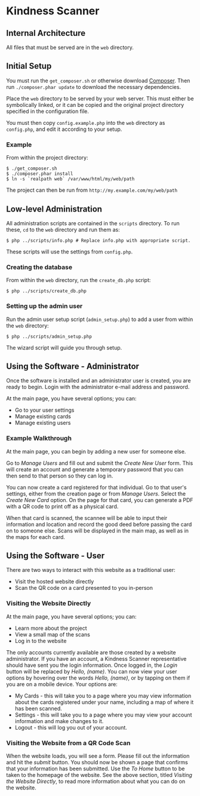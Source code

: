 # Kindness Scanner

## Internal Architecture
All files that must be served are in the `web` directory.

## Initial Setup
You must run the `get_composer.sh` or otherwise download [Composer](https://getcomposer.org/download/).
Then run `./composer.phar update` to download the necessary dependencies.

Place the `web` directory to be served by your web server.
This must either be symbolically linked, or it can be copied and the original project directory specified in the configuration file.

You must then copy `config.example.php` into the `web` directory as `config.php`, and edit it according to your setup.

### Example
From within the project directory:
```
$ ./get_composer.sh
$ ./composer.phar install
$ ln -s `realpath web` /var/www/html/my/web/path
```

The project can then be run from `http://my.example.com/my/web/path`

## Low-level Administration
All administration scripts are contained in the `scripts` directory. To run these, `cd` to the `web` directory and run them as:

```
$ php ../scripts/info.php # Replace info.php with appropriate script.
```

These scripts will use the settings from `config.php`.

### Creating the database
From within the `web` directory, run the `create_db.php` script:

```
$ php ../scripts/create_db.php
```

### Setting up the admin user
Run the admin user setup script (`admin_setup.php`) to add a user from within the `web` directory:
```
$ php ../scripts/admin_setup.php
```

The wizard script will guide you through setup.

## Using the Software - Administrator
Once the software is installed and an administrator user is created, you are ready to begin.
Login with the administrator e-mail address and password.

At the main page, you have several options; you can:

* Go to your user settings
* Manage existing cards
* Manage existing users

### Example Walkthrough
At the main page, you can begin by adding a new user for someone else.

Go to *Manage Users* and fill out and submit the *Create New User* form. This will create an account and generate a temporary password that you can then send to that person so they can log in.

You can now create a card registered for that individual. Go to that user's settings, either from the creation page or from *Manage Users*. Select the *Create New Card* option. On the page for that card, you can generate a PDF with a QR code to print off as a physical card.

When that card is scanned, the scannee will be able to input their information and location and record the good deed before passing the card on to someone else. Scans will be displayed in the main map, as well as in the maps for each card.

## Using the Software - User
There are two ways to interact with this website as a traditional user:

* Visit the hosted website directly
* Scan the QR code on a card presented to you in-person

### Visiting the Website Directly
At the main page, you have several options; you can:

* Learn more about the project
* View a small map of the scans
* Log in to the website

The only accounts currently available are those created by a website administrator. If you have an account, a Kindness Scanner representative should have sent you the login information. Once logged in, the *Login* button will be replaced by *Hello, (name)*. 
You can now view your user options by hovering over the words *Hello, (name)*, or by tapping on them if you are on a mobile device. Your options are:

* My Cards - this will take you to a page where you may view information about the cards registered under your name, including a map of where it has been scanned.
* Settings - this will take you to a page where you may view your account information and make changes to it.
* Logout - this will log you out of your account.

### Visiting the Website from a QR Code Scan
When the website loads, you will see a form. Please fill out the information and hit the *submit* button. You should now be shown a page that confirms that your information has been submitted. Use the *To Home* button to be taken to the homepage of the website. See the above section, titled *Visiting the Website Directly*, to read more information about what you can do on the website.

